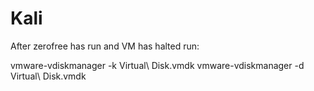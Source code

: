 Kali
====

After zerofree has run and VM has halted run:

 vmware-vdiskmanager -k Virtual\ Disk.vmdk 
 vmware-vdiskmanager -d Virtual\ Disk.vmdk 

